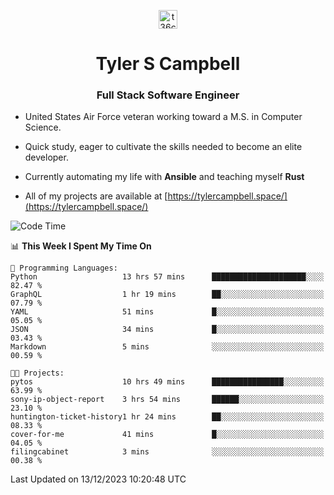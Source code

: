<p align="center">
<a href="https://www.linkedin.com/in/t36campbell" target="blank"><img align="center" src="https://ik.imagekit.io/t36campbell/Portfolio/linkedin.png.original_m8bbGgPh6.png" alt="t36campbell" height="30" width="30" /></a>
</p>
<h1 align="center">Tyler S Campbell</h1>
<h3 align="center">Full Stack Software Engineer</h3>

* United States Air Force veteran working toward a M.S. in Computer Science.

* Quick study, eager to cultivate the skills needed to become an elite developer.

* Currently automating my life with **Ansible** and teaching myself **Rust**

* All of my projects are available at [https://tylercampbell.space/](https://tylercampbell.space/)

<!--START_SECTION:waka-->
![Code Time](http://img.shields.io/badge/Code%20Time-3%2C032%20hrs%2040%20mins-blue)

📊 **This Week I Spent My Time On** 

```text
💬 Programming Languages: 
Python                   13 hrs 57 mins      █████████████████████░░░░   82.47 % 
GraphQL                  1 hr 19 mins        ██░░░░░░░░░░░░░░░░░░░░░░░   07.79 % 
YAML                     51 mins             █░░░░░░░░░░░░░░░░░░░░░░░░   05.05 % 
JSON                     34 mins             █░░░░░░░░░░░░░░░░░░░░░░░░   03.43 % 
Markdown                 5 mins              ░░░░░░░░░░░░░░░░░░░░░░░░░   00.59 % 

🐱‍💻 Projects: 
pytos                    10 hrs 49 mins      ████████████████░░░░░░░░░   63.99 % 
sony-ip-object-report    3 hrs 54 mins       ██████░░░░░░░░░░░░░░░░░░░   23.10 % 
huntington-ticket-history1 hr 24 mins        ██░░░░░░░░░░░░░░░░░░░░░░░   08.33 % 
cover-for-me             41 mins             █░░░░░░░░░░░░░░░░░░░░░░░░   04.05 % 
filingcabinet            3 mins              ░░░░░░░░░░░░░░░░░░░░░░░░░   00.38 % 
```


 Last Updated on 13/12/2023 10:20:48 UTC
<!--END_SECTION:waka-->
